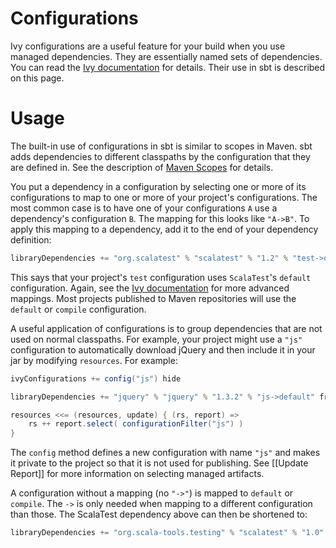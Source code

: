 [Ivy documentation]: http://ant.apache.org/ivy/history/2.2.0/tutorial/conf.html
[Maven Scopes]: http://maven.apache.org/guides/introduction/introduction-to-dependency-mechanism.html#Dependency_Scope

# Configurations

Ivy configurations are a useful feature for your build when you use managed dependencies.  They are essentially named sets of dependencies.  You can read the [Ivy documentation] for details.  Their use in sbt is described on this page.

# Usage

The built-in use of configurations in sbt is similar to scopes in Maven.  sbt adds dependencies to different classpaths by the configuration that they are defined in.  See the description of [Maven Scopes] for details.

You put a dependency in a configuration by selecting one or more of its configurations to map to one or more of your project's configurations.  The most common case is to have one of your configurations `A` use a dependency's configuration `B`.  The mapping for this looks like `"A->B"`.  To apply this mapping to a dependency, add it to the end of your dependency definition:
```scala
libraryDependencies += "org.scalatest" % "scalatest" % "1.2" % "test->default"
```

This says that your project's `test` configuration uses `ScalaTest`'s `default` configuration.  Again, see the [Ivy documentation] for more advanced mappings.  Most projects published to Maven repositories will use the `default` or `compile` configuration.

A useful application of configurations is to group dependencies that are not used on normal classpaths.  For example, your project might use a `"js"` configuration to automatically download jQuery and then include it in your jar by modifying `resources`.  For example:
```scala
ivyConfigurations += config("js") hide

libraryDependencies += "jquery" % "jquery" % "1.3.2" % "js->default" from "http://jqueryjs.googlecode.com/files/jquery-1.3.2.min.js"

resources <<= (resources, update) { (rs, report) =>
	rs ++ report.select( configurationFilter("js") )
}
```

The `config` method defines a new configuration with name `"js"` and makes it private to the project so that it is not used for publishing.
See [[Update Report]] for more information on selecting managed artifacts.

A configuration without a mapping (no `"->"`) is mapped to `default` or `compile`.  The `->` is only needed when mapping to a different configuration than those.  The ScalaTest dependency above can then be shortened to:
```scala
libraryDependencies += "org.scala-tools.testing" % "scalatest" % "1.0" % "test"
```